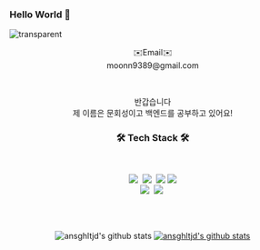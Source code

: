 ### Hello World 👋
![transparent](https://capsule-render.vercel.app/api?type=transparent&fontColor=703ee5&text=HoeSeong's%20GitHub%20&height=150&fontSize=60&desc=Welcome!&descAlignY=75&descAlign=60)

<p align='center'>
✉️Email✉️ <br>
moonn9389@gmail.com
</p>
<br>
  <p align='center'>
  반갑습니다<br>
  제 이름은 문회성이고 백엔드를 공부하고 있어요!
</p>

<h3 align="center">🛠 Tech Stack 🛠</h3>



<br>

<p align="center">
  <img src="https://img.shields.io/badge/Python-3766AB?style=flat-square&logo=Python&logoColor=white"/></a>&nbsp 
  <img src="https://img.shields.io/badge/Javascript-ffb13b?style=flat-square&logo=javascript&logoColor=white"/></a>&nbsp
  <img src="https://img.shields.io/badge/HTML5-E34F26?style=flat-square&logo=html5&logoColor=white">
  <img src="https://img.shields.io/badge/CSS3-1572B6?style=flat-square&logo=css3">
  <br>
  <img src="https://img.shields.io/badge/Django-092E20?style=flat-square&logo=Django&logoColor=white"/></a>&nbsp 
  <img src="https://img.shields.io/badge/aws-333664?style=flat-square&logo=amazon-aws&logoColor=white"/></a>&nbsp 
</p>  


<br>
<br>

<div align='center'>
  
![ansghltjd's github stats](https://github-readme-stats.vercel.app/api?username=ansghltjd&show_icons=true) 
[![ansghltjd's github stats](https://github-readme-stats.vercel.app/api/top-langs/?username=ansghltjd&show_icons=true&hide_border=true&title_color=004386&icon_color=004386&layout=compact)](https://github.com/ansghltjd)

<div/>
  
<br>

